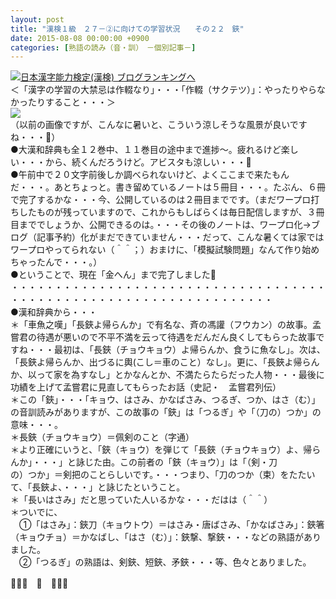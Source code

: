 ```yaml
---
layout: post
title: "漢検１級　２７－②に向けての学習状況　　その２２　鋏"
date: 2015-08-08 00:00:00 +0900
categories: [熟語の読み（音・訓）　－個別記事－]
---
```


[![](/syuusyuu9701/assets/images/漢検１級-２７－②に向けての学習状況-その２２-鋏-br_c_3028_1.gif)](http://blog.with2.net/link.php?1659096:3028 "日本漢字能力検定(漢検) ブログランキングへ")[日本漢字能力検定(漢検) ブログランキングへ](http://blog.with2.net/link.php?1659096:3028)  
＜「漢字の学習の大禁忌は作輟なり」・・・「作輟（サクテツ）」：やったりやらなかったりすること・・・＞  
![](/syuusyuu9701/assets/images/漢検１級-２７－②に向けての学習状況-その２２-鋏-127b8c9d393b5a476ecb5bea942890a1.png)  
（以前の画像ですが、こんなに暑いと、こういう涼しそうな風景が良いですね・・・👋）  
●大漢和辞典も全１２巻中、１１巻目の途中まで進捗～。疲れるけど楽しい・・・から、続くんだろうけど。アビスタも涼しい・・・👋  
●午前中で２０文字前後しか調べられないけど、よくここまで来たもんだ・・・。あとちょっと。書き留めているノートは５冊目・・・。たぶん、６冊で完了するかな・・・今、公開しているのは２冊目までです。（まだワープロ打ちしたものが残っていますので、これからもしばらくは毎日配信しますが、３冊目まででしょうか、公開できるのは。・・・その後のノートは、ワープロ化→ブログ（記事予約）化がまだできていません・・・だって、こんな暑くては家ではワープロやってられない（＾＾；）おまけに、「模擬試験問題」なんて作り始めちゃったんで・・・。）  
●ということで、現在「金へん」まで完了しました👋  
・・・・・・・・・・・・・・・・・・・・・・・・・・・・・・・・・・・・・・・・・・・・・・・・・・・・・・・・・・・・・・・・・・  
●漢和辞典から・・・  
＊「車魚之嘆」「長鋏よ帰らんか」で有名な、斉の馮讙（フウカン）の故事。孟嘗君の待遇が悪いので不平不満を云って待遇をだんだん良くしてもらった故事ですね・・・最初は、「長鋏（チョウキョウ）よ帰らんか、食うに魚なし」。次は、「長鋏よ帰らんか、出づるに輿(こし＝車のこと）なし」。更に、「長鋏よ帰らんか、以って家を為すなし」とかなんとか、不満たらたらだった人物・・・最後に功績を上げて孟嘗君に見直してもらったお話（史記・　孟嘗君列伝）  
＊この「鋏」・・・「キョウ、はさみ、かなばさみ、つるぎ、つか、はさ（む）」の音訓読みがありますが、この故事の「鋏」は「つるぎ」や「（刀の）つか」の意味・・・。  
＊長鋏（チョウキョウ）＝佩剣のこと（字通）  
＊より正確にいうと、「鋏（キョウ）を弾じて「長鋏（チョウキョウ）よ、帰らんか」・・・」と詠じた由。この前者の「鋏（キョウ）」は「（剣・刀  
の）つか」＝剣把のことらしいです。・・・つまり、「刀のつか（束）をたたいて、「長鋏よ、・・・」と詠じたということ。  
＊「長いはさみ」だと思っていた人いるかな・・・だはは（＾＾）  
＊ついでに、  
　①「はさみ」：鋏刀（キョウトウ）＝はさみ・唐ばさみ、「かなばさみ」：鋏箸（キョウチョ）＝かなばし、「はさ（む）」：鋏撃、撃鋏・・・などの熟語がありました。  
　②「つるぎ」の熟語は、剣鋏、短鋏、矛鋏・・・等、色々とありました。  
  
👋👋👋　🐑　👋👋👋  